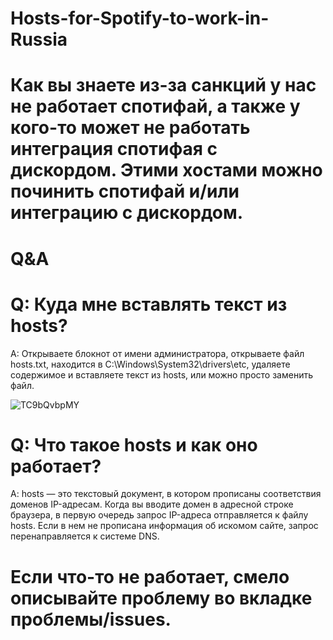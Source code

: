 # Hosts-for-Spotify-to-work-in-Russia


# Как вы знаете из-за санкций у нас не работает спотифай, а также у кого-то может не работать интеграция спотифая с дискордом. Этими хостами можно починить спотифай и/или интеграцию с дискордом.


# Q&A
# Q: Куда мне вставлять текст из hosts?
A: Открываете блокнот от имени администратора, открываете файл hosts.txt, находится в C:\Windows\System32\drivers\etc, удаляете содержимое и вставляете текст из hosts, или можно просто заменить файл.

![TC9bQvbpMY](https://github.com/user-attachments/assets/c509c6f3-530d-4370-8be0-ae78a4064a6a)

# Q: Что такое hosts и как оно работает?
A: hosts — это текстовый документ, в котором прописаны соответствия доменов IP-адресам. Когда вы вводите домен в адресной строке браузера, в первую очередь запрос IP-адреса отправляется к файлу hosts. Если в нем не прописана информация об искомом сайте, запрос перенаправляется к системе DNS.




# Если что-то не работает, смело описывайте проблему во вкладке проблемы/issues.
